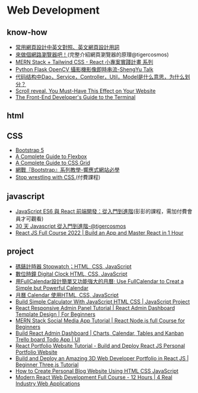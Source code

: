 # Web Development

## know-how
- [常用網頁設計中英文對照、英文網頁設計用詞](https://www.cadiis.com.tw/blog/website-nouns-table)
- [來做個網路瀏覽器吧！](https://tigercosmos.xyz/post/2018/02/browser/browser_series_33/)(完整介紹網頁瀏覽器的原理@tigercosmos)
- [MERN Stack + Tailwind CSS - React 小專案實踐計畫 系列](https://ithelp.ithome.com.tw/users/20152502/ironman/5738)
- [Python Flask OpenCV 攝影機影像即時串流-ShengYu Talk](https://shengyu7697.github.io/python-flask-camera-streaming/)
- [代码结构中Dao，Service，Controller，Util，Model是什么意思，为什么划分？](https://www.zhihu.com/question/58410621/answer/156868800)
- [Scroll reveal. You Must-Have This Effect on Your Website](https://youtu.be/av_p3PvrPxQ)
- [The Front-End Developer's Guide to the Terminal](https://www.joshwcomeau.com/javascript/terminal-for-js-devs/)


## html

## CSS
- [Bootstrap 5](https://getbootstrap.com/docs/5.0/getting-started/introduction/)
- [A Complete Guide to Flexbox](https://css-tricks.com/snippets/css/a-guide-to-flexbox/#flexbox-background)
- [A Complete Guide to CSS Grid](https://css-tricks.com/snippets/css/complete-guide-grid/)
- [網戰『Bootstrap』系列教學-響應式網站必學](https://youtube.com/playlist?list=PL4UYD9wGXOSIIAtTufwfzzlhO44m20LSQ)
- [Stop wrestling with CSS.](https://css-for-js.dev/)(付費課程)

## javascript
- [JavaScript ES6 與 React 前端開發：從入門到進階](https://youtube.com/playlist?list=PL-g0fdC5RMboo-XNa2DzFvYg_9QWBIos6)(彭彭的課程，需加付費會員才可觀看)
- [30 天 Javascript 從入門到進階-@tigercosmos](https://tigercosmos.xyz/post/2018/11/master_js/table/)
- [React JS Full Course 2022 | Build an App and Master React in 1 Hour](https://youtu.be/b9eMGE7QtTk)

## project
- [碼錶計時器 Stopwatch；HTML, CSS, JavaScript](https://youtu.be/MHUfRYypvvk)
- [數位時鐘 Digital Clock HTML, CSS, JavaScript](https://youtu.be/cwytNxk4evY)
- [用FullCalendar設計簡單又功能強大的月曆; Use FullCalendar to Creat a Simple but Powerful Calendar](https://youtu.be/NRsZvNL5YEY)
- [月曆 Calendar 使用HTML, CSS, JavaScript](https://youtu.be/_bTqiNUlSL0)
- [Build Simple Calculator With JavaScript HTML CSS | JavaScript Project](https://youtu.be/HQCLzqhiT2w)
- [React Responsive Admin Panel Tutorial | React Admin Dashboard Template Design | For Beginners](https://youtu.be/K7vHoUwClaM)
- [MERN Stack Social Media App Tutorial | React Node.js full Course for Beginners](https://youtu.be/WWhgssiyfwY)
- [Build React Admin Dashboard | Charts, Calendar, Tables and Kanban Trello board Todo App | UI](https://youtu.be/eRA9cVxFams)
- [React Portfolio Website Tutorial - Build and Deploy React JS Personal Portfolio Website](https://youtu.be/Pu9I33nDeBk)
- [Build and Deploy an Amazing 3D Web Developer Portfolio in React JS | Beginner Three.js Tutorial](https://youtu.be/0fYi8SGA20k)
- [How to Create Personal Blog Website Using HTML CSS JavaScript](https://youtu.be/Pup-yi4oMfU)
- [Modern React Web Development Full Course - 12 Hours | 4 Real Industry Web Applications](https://youtu.be/XxXyfkrP298)
